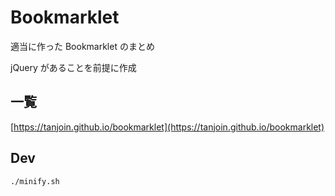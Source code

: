 # Bookmarklet

適当に作った Bookmarklet のまとめ

jQuery があることを前提に作成

## 一覧

[https://tanjoin.github.io/bookmarklet](https://tanjoin.github.io/bookmarklet)

## Dev

```
./minify.sh
```
